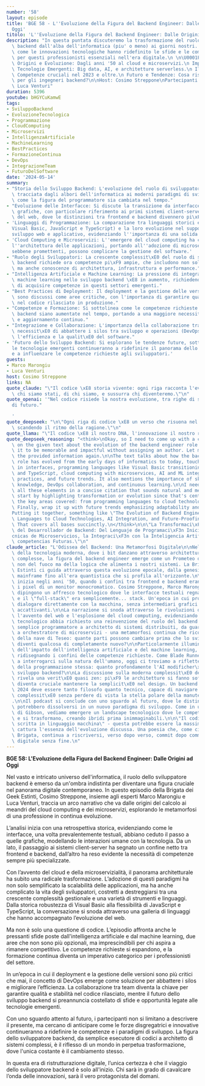 ```yaml
---
number: '58'
layout: episode
title: 'BGE 58 - L''Evoluzione della Figura del Backend Engineer: Dalle Origini ad
  Oggi'
titolo: 'L''Evoluzione della Figura del Backend Engineer: Dalle Origini ad Oggi'
description: "In questa puntata discuteremo la trasformazione del ruolo dello sviluppatore\
  \ backend dall'alba dell'informatica (piu' o meno) ai giorni nostri. Esploreremo\
  \ come le innovazioni tecnologiche hanno ridefinito le sfide e le competenze necessarie\
  \ per questi professionisti essenziali nell'era digitale.\n \n\U0001F4D6 Cosa Tratteremo:\n\
  \ Origini e Evoluzione: Dagli anni '50 al cloud e microservizi.\n Impatto delle\
  \ Tecnologie Emergenti: Big data, AI, e architetture serverless.\n Il Ruolo Attuale:\
  \ Competenze cruciali nel 2023 e oltre.\n Futuro e Tendenze: Cosa riserva il domani\
  \ per gli ingegneri backend?\n\nHost: Cosimo Streppone\nPartecipanti: Marco Marongiu,\
  \ Luca Venturi"
duration: 5396
youtube: bHGYCuKamwE
tags:
- SviluppoBackend
- EvoluzioneTecnologica
- Programmazione
- CloudComputing
- Microservizi
- IntelligenzaArtificiale
- MachineLearning
- BestPractices
- FormazioneContinua
- DevOps
- IntegrazioneTeam
- FuturoDelSoftware
date: '2024-05-14'
summary:
- "Storia dello Sviluppo Backend: L'evoluzione del ruolo di sviluppatore backend \xE8\
  \ tracciata dagli albori dell'informatica ai moderni paradigmi di sviluppo, evidenziando\
  \ come la figura del programmatore sia cambiata nel tempo."
- "Evoluzione delle Interfacce: Si discute la transizione da interfacce testuali a\
  \ grafiche, con particolare riferimento ai primi sistemi client-server e all'emergere\
  \ del web, dove le distinzioni tra frontend e backend divennero pi\xF9 marcate."
- 'Linguaggi di Programmazione: La comparazione tra linguaggi storici e moderni (come
  Visual Basic, JavaScript e TypeScript) e la loro evoluzione nel supporto per lo
  sviluppo web e applicativo, evidenziando l''importanza di una solida base di conoscenze.'
- 'Cloud Computing e Microservizi: L''emergere del cloud computing ha cambiato radicalmente
  l''architettura delle applicazioni, portando all''adozione di microservizi che,
  sebbene promettenti, possono complicare la gestione del software.'
- "Ruolo degli Sviluppatori: La crescente complessit\xE0 del ruolo di sviluppatore\
  \ backend richiede ora competenze pi\xF9 ampie, che includono non solo programmazione,\
  \ ma anche conoscenze di architettura, infrastruttura e performance."
- "Intelligenza Artificiale e Machine Learning: La pressione di integrare l'IA e il\
  \ machine learning nello sviluppo backend \xE8 in aumento, richiedendo agli sviluppatori\
  \ di acquisire competenze in questi settori emergenti."
- "Best Practices di Deployment: Il deployment e la gestione delle versioni del software\
  \ sono discussi come aree critiche, con l'importanza di garantire qualit\xE0 e stabilit\xE0\
  \ nel codice rilasciato in produzione."
- "Competenze e Formazione: Si sottolinea come le competenze richieste per gli sviluppatori\
  \ backend siano aumentate nel tempo, portando a una maggiore necessit\xE0 di formazione\
  \ e aggiornamento continuo."
- "Integrazione e Collaborazione: L'importanza della collaborazione tra team e la\
  \ necessit\xE0 di abbattere i silos tra sviluppo e operazioni (DevOps) per migliorare\
  \ l'efficienza e la qualit\xE0 del software."
- 'Futuro dello Sviluppo Backend: Si esplorano le tendenze future, sottolineando come
  le tecnologie emergenti continueranno a ridefinire il panorama dello sviluppo software
  e a influenzare le competenze richieste agli sviluppatori.'
guests:
- Marco Marongiu
- Luca Venturi
host: Cosimo Streppone
links: NA
quote_claude: "\"Il codice \xE8 storia vivente: ogni riga racconta l'evoluzione di\
  \ chi siamo stati, di chi siamo, e sussurra chi diventeremo.\"\n"
quote_openai: '"Nel codice risiede la nostra evoluzione, tra righe di storia e bit
  di futuro."

  '
quote_deepseek: "\n\"Ogni riga di codice \xE8 un verso che risuona nel silenzio digitale,\
  \ scandendo il ritmo della ragione.\"\n"
quote_llama: "\"Il codice \xE8 il nostro DNA, l'innovazione il nostro respiro.\""
quote_deepseek_reasoning: "<think>\nOkay, so I need to come up with a citation based\
  \ on the given text about the evolution of the backend engineer role. The user wants\
  \ it to be memorable and impactful without assigning an author. Let me read through\
  \ the provided information again.\n\nThe text talks about how the backend developer's\
  \ role has evolved from the early days of informatics to today, touching on changes\
  \ in interfaces, programming languages like Visual Basic transitioning to JavaScript\
  \ and TypeScript, cloud computing with microservices, AI and ML integration, deployment\
  \ practices, and future trends. It also mentions the importance of skills like architecture\
  \ knowledge, DevOps collaboration, and continuous learning.\n\nI need to capture\
  \ all these elements in a concise citation that sounds natural and memorable. Maybe\
  \ start by highlighting transformation or evolution since that's central. Then mention\
  \ the key areas covered: from programming languages to cloud technologies and AI.\
  \ Finally, wrap it up with future trends emphasizing adaptability and skills.\n\n\
  Putting it together, something like \"The Evolution of Backend Engineers: From Programming\
  \ Languages to Cloud Technologies, AI Integration, and Future-Proofing Their Skills.\"\
  \ That covers all bases succinctly.\n</think>\n\n\"La Transformaci\xF3n del Rol\
  \ del Desarrollador de Backend: Del Lenguaje de Programaci\xF3n Inicial a las T\xE9\
  cnicas de Microservicios, la Integraci\xF3n con la Inteligencia Artificial y las\
  \ competencias Futuras.\"\n"
claude_article: "L'Odissea del Backend: Una Metamorfosi Digitale\n\nNel vasto cyberspazio\
  \ della tecnologia moderna, dove i bit danzano attraverso architetture sempre pi\xF9\
  \ complesse, la figura del backend engineer emerge come un Prometeo digitale, portatore\
  \ non del fuoco ma della logica che alimenta i nostri sistemi. La Brigata dei Geek\
  \ Estinti ci guida attraverso questa evoluzione epocale, dalla genesi dei primi\
  \ mainframe fino all'era quantistica che si profila all'orizzonte.\n\nIl viaggio\
  \ inizia negli anni '50, quando i confini tra frontend e backend erano sfumati quanto\
  \ i pixel di un monitor monocromatico. Cosimo Streppone, Marco Marongiu e Luca Venturi\
  \ dipingono un affresco tecnologico dove le interfacce testuali regnavan sovrane,\
  \ e il \"full-stack\" era semplicemente... stack. Un'epoca in cui programmare significava\
  \ dialogare direttamente con la macchina, senza intermediari grafici o framework\
  \ accattivanti.\n\nLa narrazione si snoda attraverso le rivoluzioni del client-server,\
  \ l'avvento del web e l'esplosione del cloud computing, evidenziando come ogni salto\
  \ tecnologico abbia richiesto una reinvenzione del ruolo del backend engineer. Da\
  \ semplice programmatore a architetto di sistemi distribuiti, da guardiano di database\
  \ a orchestratore di microservizi - una metamorfosi continua che ricorda il paradosso\
  \ della nave di Teseo: quante parti possono cambiare prima che lo sviluppatore backend\
  \ diventi qualcosa di completamente nuovo?\n\nParticolarmente illuminante \xE8 l'analisi\
  \ dell'impatto dell'intelligenza artificiale e del machine learning, che stanno\
  \ ridisegnando i confini delle competenze richieste. Come Blade Runner ci ha insegnato\
  \ a interrogarci sulla natura dell'umano, oggi ci troviamo a riflettere sul futuro\
  \ della programmazione stessa: quanto profondamente l'AI modificher\xE0 il DNA dello\
  \ sviluppo backend?\n\nLa discussione sulla moderna complessit\xE0 dei sistemi distribuiti\
  \ rivela una verit\xE0 quasi zen: pi\xF9 le architetture si fanno sofisticate, pi\xF9\
  \ diventa cruciale mantenere la semplicit\xE0 nel design. Un backend engineer del\
  \ 2024 deve essere tanto filosofo quanto tecnico, capace di navigare l'oceano della\
  \ complessit\xE0 senza perdere di vista la stella polare della manutenibilit\xE0\
  .\n\nIl podcast si conclude con uno sguardo al futuro, dove le distinzioni tradizionali\
  \ potrebbero dissolversi in un nuovo paradigma di sviluppo. Come in un racconto\
  \ di Gibson, vediamo emergere un landscape tecnologico dove le competenze si fondono\
  \ e si trasformano, creando ibridi prima inimmaginabili.\n\n\"Il codice \xE8 poesia\
  \ scritta in linguaggio macchina\" - questa potrebbe essere la massima che meglio\
  \ cattura l'essenza dell'evoluzione discussa. Una poesia che, come ci ricorda la\
  \ Brigata, continua a riscriversi, verso dopo verso, commit dopo commit, in un'epica\
  \ digitale senza fine.\n"
---
```

**BGE 58: L'Evoluzione della Figura del Backend Engineer: Dalle Origini ad Oggi**

Nel vasto e intricato universo dell'informatica, il ruolo dello sviluppatore backend è emerso da un'ombra indistinta per diventare una figura cruciale nel panorama digitale contemporaneo. In questo episodio della Brigata dei Geek Estinti, Cosimo Streppone, insieme agli esperti Marco Marongiu e Luca Venturi, traccia un arco narrativo che va dalle origini del calcolo ai meandri del cloud computing e dei microservizi, esplorando le metamorfosi di una professione in continua evoluzione.

L’analisi inizia con una retrospettiva storica, evidenziando come le interfacce, una volta prevalentemente testuali, abbiano ceduto il passo a quelle grafiche, modellando le interazioni umane con la tecnologia. Da un lato, il passaggio ai sistemi client-server ha segnato un confine netto tra frontend e backend, dall’altro ha reso evidente la necessità di competenze sempre più specializzate.

Con l’avvento del cloud e della microservizialità, il panorama architetturale ha subito una radicale trasformazione. L’adozione di questi paradigmi ha non solo semplificato la scalabilità delle applicazioni, ma ha anche complicato la vita degli sviluppatori, costretti a destreggiarsi tra una crescente complessità gestionale e una varietà di strumenti e linguaggi. Dalla storica robustezza di Visual Basic alla flessibilità di JavaScript e TypeScript, la conversazione si snoda attraverso una galleria di linguaggi che hanno accompagnato l’evoluzione del web.

Ma non è solo una questione di codice. L’episodio affronta anche le pressanti sfide poste dall'intelligenza artificiale e dal machine learning, due aree che non sono più opzionali, ma imprescindibili per chi aspira a rimanere competitivo. Le competenze richieste si espandono, e la formazione continua diventa un imperativo categorico per i professionisti del settore.

In un’epoca in cui il deployment e la gestione delle versioni sono più critici che mai, il concetto di DevOps emerge come soluzione per abbattere i silos e migliorare l’efficienza. La collaborazione tra team diventa la chiave per garantire qualità e stabilità nel codice rilasciato, mentre il futuro dello sviluppo backend si preannuncia costellato di sfide e opportunità legate alle tecnologie emergenti.

Con uno sguardo attento al futuro, i partecipanti non si limitano a descrivere il presente, ma cercano di anticipare come le forze disgregatrici e innovative continueranno a ridefinire le competenze e i paradigmi di sviluppo. La figura dello sviluppatore backend, da semplice esecutore di codici a architetto di sistemi complessi, è il riflesso di un mondo in perpetua trasformazione, dove l'unica costante è il cambiamento stesso.

In questa era di ristrutturazione digitale, l’unica certezza è che il viaggio dello sviluppatore backend è solo all'inizio. Chi sarà in grado di cavalcare l’onda delle innovazioni, sarà il vero protagonista del domani.
